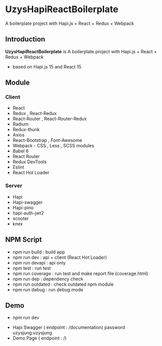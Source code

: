 # UzysHapiReactBoilerplate
A boilerplate project with Hapi.js + React + Redux + Webpack  

## Introduction
**UzysHapiReactBoilerplate** is A boilerplate project with Hapi.js + React + Redux + Webpack

 - based on Hapi.js 15 and React 15

## Module

### Client
* React
* Redux , React-Redux
* React-Router , React-Router-Redux
* Radium
* Redux-thunk
* Axios
* React-Bootstrap , Font-Awesome
* Webpack - CSS , Less , SCSS modules
* Babel 6
* React Router
* Redux DevTools
* Eslint
* React Hot Loader

### Server
* Hapi
* Hapi-swagger
* Hapi-pino
* hapi-auth-jwt2
* scooter
* knex

## NPM Script
- npm run build : build app
- npm run dev : api + client (React Hot Loader)
- npm run devapi : api only
- npm test : run test
- npm run coverage : run test and make report file (coverage.html)
- npm run dep : dependency check
- npm run outdated : check outdated npm module
- npm run debug : run debug mode


## Demo
* npm run dev
- Hapi Swagger ( endpoint : /documentation) password uzysjung:uzysjung
- Demo Page ( endpoint : /)